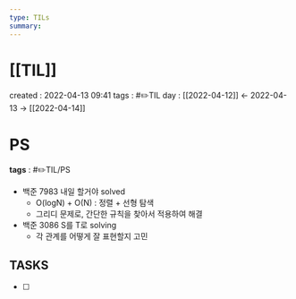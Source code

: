 ```yaml
---
type: TILs
summary: 
---
```


# [[TIL]]
created : 2022-04-13 09:41
tags : #✏️TIL
day : [[2022-04-12]] ← 2022-04-13 → [[2022-04-14]]

# PS
**tags** : #✏️TIL/PS
- 백준 7983 내일 할거야 solved
	- O(logN) + O(N) : 정렬 + 선형 탐색
	- 그리디 문제로, 간단한 규칙을 찾아서 적용하여 해결
- 백준 3086 S를 T로 solving
	- 각 관계를 어떻게 잘 표현할지 고민

## TASKS
- [ ] 
